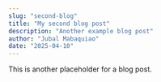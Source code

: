 ```yaml
---
slug: "second-blog"
title: "My second blog post"
description: "Another example blog post"
author: "Jubal Mabaquiao"
date: "2025-04-10"
---
```


This is another placeholder for a blog post.
